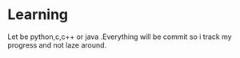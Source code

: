 # Learning
Let be python,c,c++ or java .Everything will be commit so i track my progress and not laze around.
